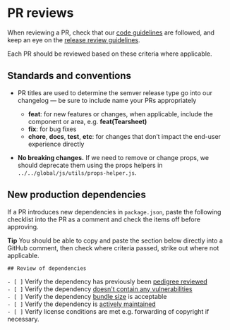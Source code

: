 # PR reviews

When reviewing a PR, check that our
[code guidelines](https://github.com/carbon-design-system/ibm-products/blob/master/docs/CODE_GUIDELINES.md)
are followed, and keep an eye on the
[release review guidelines](https://github.com/carbon-design-system/ibm-products/blob/master/docs/reviews/RELEASE_REVIEW_GUIDELINES.md).

Each PR should be reviewed based on these criteria where applicable.

## Standards and conventions

- PR titles are used to determine the semver release type go into our changelog
  — be sure to include name your PRs appropriately

  - **feat**: for new features or changes, when applicable, include the
    component or area, e.g. **feat(Tearsheet)**
  - **fix**: for bug fixes
  - **chore**, **docs**, **test**, **etc**: for changes that don’t impact the
    end-user experience directly

- **No breaking changes.** If we need to remove or change props, we should
  deprecate them using the props helpers in
  `../../global/js/utils/props-helper.js`.

## New production dependencies

If a PR introduces new dependencies in `package.json`, paste the following
checklist into the PR as a comment and check the items off before approving.

**Tip** You should be able to copy and paste the section below directly into a
GitHub comment, then check where criteria passed, strike out where not
applicable.

`## Review of dependencies`

`- [ ]` Verify the dependency has previously been
[pedigree reviewed](https://pedigree-service.wdc1a.cirrus.ibm.com)\
`- [ ]` Verify the dependency
[doesn't contain any vulnerabilities](https://snyk.io/vuln)\
`- [ ]` Verify the dependency [bundle size](https://bundlephobia.com) is
acceptable\
`- [ ]` Verify the dependency is
[actively maintained](https://www.npmtrends.com)\
`- [ ]` Verify license conditions are met e.g. forwarding of copyright if
necessary.
